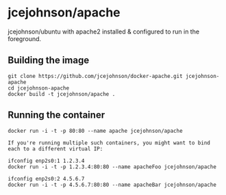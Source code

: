 # jcejohnson/apache
jcejohnson/ubuntu with apache2 installed & configured to run in the foreground.

## Building the image
```
git clone https://github.com/jcejohnson/docker-apache.git jcejohnson-apache
cd jcejohnson-apache
docker build -t jcejohnson/apache .
```

## Running the container
```
docker run -i -t -p 80:80 --name apache jcejohnson/apache

If you're running multiple such containers, you might want to bind
each to a different virtual IP:

ifconfig enp2s0:1 1.2.3.4
docker run -i -t -p 1.2.3.4:80:80 --name apacheFoo jcejohnson/apache

ifconfig enp2s0:2 4.5.6.7
docker run -i -t -p 4.5.6.7:80:80 --name apacheBar jcejohnson/apache
```

